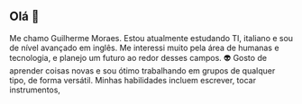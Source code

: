 ## Olá 👋
Me chamo Guilherme Moraes.
Estou atualmente estudando TI, italiano e sou de nível avançado em inglês. Me interessi muito pela área de humanas e tecnologia, e planejo um futuro ao redor desses campos.
👽
Gosto de aprender coisas novas e sou ótimo trabalhando em grupos de qualquer tipo, de forma versátil. Minhas habilidades incluem escrever, tocar instrumentos, 
<!--
**Ringuii984/Ringuii984** is a ✨ _special_ ✨ repository because its `README.md` (this file) appears on your GitHub profile.

Here are some ideas to get you started:

- 🔭 I’m currently working on ...
- 🌱 I’m currently learning ...
- 👯 I’m looking to collaborate on ...
- 🤔 I’m looking for help with ...
- 💬 Ask me about ...
- 📫 How to reach me: ...
- 😄 Pronouns: ...
- ⚡ Fun fact: ...
-->
